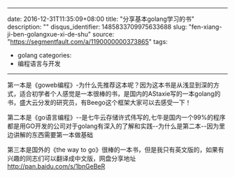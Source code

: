 
---
date: 2016-12-31T11:35:09+08:00
title: "分享基本golang学习的书"
description: ""
disqus_identifier: 1485833709975633688
slug: "fen-xiang-ji-ben-golangxue-xi-de-shu"
source: "https://segmentfault.com/a/1190000000373865"
tags: 
- golang 
categories:
- 编程语言与开发
---

第一本是《goweb编程》-为什么先推荐这本呢？因为这本书是从浅显到深的方式，适合初学者个人感觉是一本很棒的书，是国内的AStaxie写的一本golang的书，盛大云分发的研究员，有Beego这个框架大家可以去感受一下！

第二本是《go语言编程》--是七牛云存储许式伟写的,七牛是国内一个99%的程序都是用GO开发的公司对于golang有深入的了解和实践--为什么是第二本--因为里边讲解的东西需要第一本做基础

第三本是国外的《the way to
go》很棒的一本书，但是我只有英文版的，如果有兴趣的同志们可以翻译成中文版，网盘分享地址<http://pan.baidu.com/s/1bnGeBeR>

